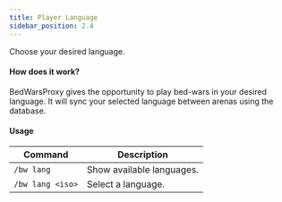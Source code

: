 ```yaml
---
title: Player Language
sidebar_position: 2.4
---
```

Choose your desired language.

#### How does it work?
BedWarsProxy gives the opportunity to play bed-wars in your desired language.
It will sync your selected language between arenas using the database.

#### Usage

| Command          | Description               |
|------------------|---------------------------|
| `/bw lang`       | Show available languages. |
| `/bw lang <iso>` | Select a language.        |


